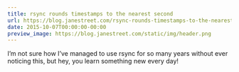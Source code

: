 ```yaml
---
title: rsync rounds timestamps to the nearest second
url: https://blog.janestreet.com/rsync-rounds-timestamps-to-the-nearest-second/
date: 2015-10-07T00:00:00-00:00
preview_image: https://blog.janestreet.com/static/img/header.png
---
```


<p>I’m not sure how I’ve managed to use rsync for so many years without ever
noticing this, but hey, you learn something new every day!</p>
